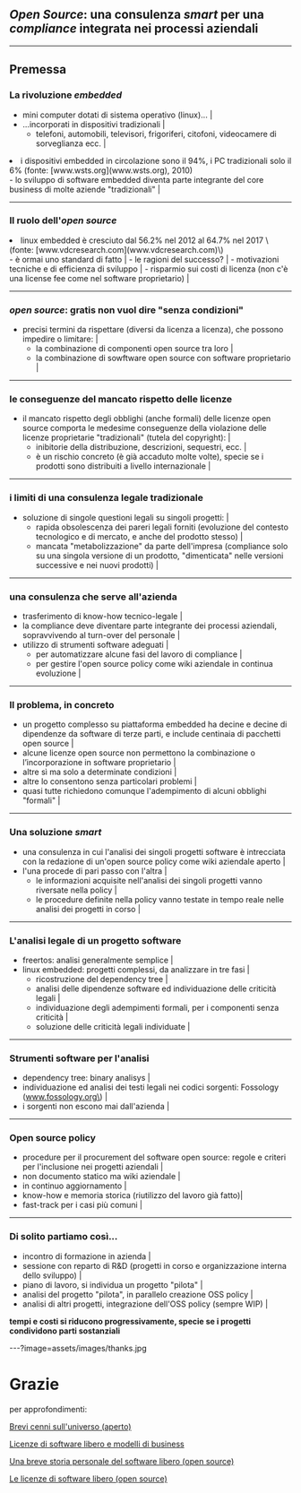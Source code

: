 
## *Open Source*: una consulenza *smart* per una *compliance* integrata nei processi aziendali

---

## Premessa
### La rivoluzione *embedded*

- mini computer dotati di sistema operativo \(linux\)... |
- ...incorporati in dispositivi tradizionali |
  - telefoni, automobili, televisori, frigoriferi, citofoni, videocamere di sorveglianza ecc. | 
<li class="fragment">i dispositivi embedded in circolazione sono il 94%, i PC tradizionali solo il 6% (fonte: [www.wsts.org](www.wsts.org), 2010)</li>
- lo sviluppo di software embedded diventa parte integrante del core business di molte aziende "tradizionali" |

---

### Il ruolo dell'*open source*

<li class="fragment"> linux embedded è cresciuto dal 56.2% nel 2012 al 64.7% nel 2017 \(fonte: [www.vdcresearch.com](www.vdcresearch.com)\)</li>
- è ormai uno standard di fatto |
- le ragioni del successo? |
  - motivazioni tecniche e di efficienza di sviluppo |
  - risparmio sui costi di licenza (non c'è una license fee come nel software proprietario) |

---

###  *open source*: gratis non vuol dire "senza condizioni"

- precisi termini da rispettare \(diversi da licenza a licenza\), che possono impedire o limitare: |
  - la combinazione di componenti open source tra loro |
  - la combinazione di sowftware open source con software proprietario |
  
---

### le conseguenze del mancato rispetto delle licenze

- il mancato rispetto degli obblighi \(anche formali\) delle licenze open source comporta le medesime conseguenze della violazione delle licenze proprietarie "tradizionali" \(tutela del copyright\): |
  - inibitorie della distribuzione, descrizioni, sequestri, ecc. |
  - è un rischio concreto (è già accaduto molte volte), specie se i prodotti sono distribuiti a livello internazionale |

---

### i limiti di una consulenza legale tradizionale

- soluzione di singole questioni legali su singoli progetti: |
  - rapida obsolescenza dei pareri legali forniti \(evoluzione del contesto tecnologico e di mercato, e anche del prodotto stesso\) |
  - mancata "metabolizzazione" da parte dell'impresa \(compliance solo su una singola versione di un prodotto, "dimenticata" nelle versioni successive e nei nuovi prodotti\) |
  
---
  
### una consulenza che serve all'azienda

- trasferimento di know-how tecnico-legale |
- la compliance deve diventare parte integrante dei processi aziendali, sopravvivendo al turn-over del personale |
- utilizzo di strumenti software adeguati |
  - per automatizzare alcune fasi del lavoro di compliance |
  - per gestire l'open source policy come wiki aziendale in continua evoluzione |
  
---

### Il problema, in concreto

- un progetto complesso su piattaforma embedded ha decine e decine di dipendenze da software di terze parti, e include centinaia di pacchetti open source |
- alcune licenze open source non permettono la combinazione o l’incorporazione in software proprietario |
- altre sì ma solo a determinate condizioni |
- altre lo consentono senza particolari problemi |
- quasi tutte richiedono comunque l'adempimento di alcuni obblighi "formali" |

--- 

### Una soluzione *smart*

- una consulenza in cui l'analisi dei singoli progetti software è intrecciata con la redazione di un'open source policy come wiki aziendale aperto |
- l'una procede di pari passo con l'altra |
  - le informazioni acquisite nell'analisi dei singoli progetti vanno riversate nella policy |
  - le procedure definite nella policy vanno testate in tempo reale nelle analisi dei progetti in corso |

---

### L'analisi legale di un progetto software

- freertos: analisi generalmente semplice |
- linux embedded: progetti complessi, da analizzare in tre fasi |
  - ricostruzione del dependency tree |
  - analisi delle dipendenze software ed individuazione delle criticità legali |
  - individuazione degli adempimenti formali, per i componenti senza criticità |
  - soluzione delle criticità legali individuate |
  
---

### Strumenti software per l'analisi

- dependency tree: binary analisys |
- individuazione ed analisi dei testi legali nei codici sorgenti: Fossology \(www.fossology.org\) |
- i sorgenti non escono mai dall'azienda |

---

### Open source policy

- procedure per il procurement del software open source: regole e criteri per l'inclusione nei progetti aziendali |
- non documento statico ma wiki aziendale |
- in continuo aggiornamento |
- know-how e memoria storica \(riutilizzo del lavoro già fatto\)|
- fast-track per i casi più comuni |

---

### Di solito partiamo così...

- incontro di formazione in azienda |
- sessione con reparto di R&D \(progetti in corso e organizzazione interna dello sviluppo\) |
- piano di lavoro, si individua un progetto "pilota" |
- analisi del progetto "pilota", in parallelo creazione OSS policy |
- analisi di altri progetti, integrazione dell'OSS policy \(sempre WIP\) |

<span class="fragment">**tempi e costi si riducono progressivamente, specie se i progetti condividono parti sostanziali**</span>

---?image=assets/images/thanks.jpg

# Grazie
<div class="bottom">
per approfondimenti:  

[Brevi cenni sull'universo (aperto)](http://www.techeconomy.it/2015/09/11/brevi-cenni-sulluniverso-aperto/)  

[Licenze di software libero e modelli di business](http://www.techeconomy.it/2015/12/04/licenze-software-libero-modelli-business/)  

[Una breve storia personale del software libero (open source)](http://www.techeconomy.it/2015/10/14/breve-storia-personale-software-libero-open-source/)  

[Le licenze di software libero (open source)](http://www.techeconomy.it/2015/11/13/licenze-software-libero-open-source/)  

</div>


